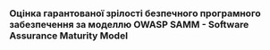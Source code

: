 ### Оцінка гарантованої зрілості безпечного програмного забезпечення за моделлю OWASP SAMM - Software Assurance Maturity Model